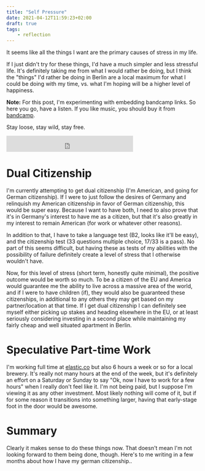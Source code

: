 ```yaml
---
title: "Self Pressure"
date: 2021-04-12T11:59:23+02:00
draft: true
tags:
    - reflection
---
```


It seems like all the things I want are the primary causes of stress in my
life.

If I just didn't try for these things, I'd have a much simpler and less
stressful life. It's definitely taking me from what I would rather be doing,
but I think the "things" I'd rather be doing in Berlin are a local maximum
for what I could be doing with my time, vs. what I'm hoping will be a higher
level of happiness.

**Note:**
For this post, I'm experimenting with embedding bandcamp links. So here
you go, have a listen. If you like music, you should buy it from [bandcamp](https://bandcamp.com/).

Stay loose, stay wild, stay free.
<iframe style="border: 0; width: 330px; height: 42px;" src="https://bandcamp.com/EmbeddedPlayer/album=154003675/size=small/bgcol=ffffff/linkcol=0687f5/track=1871608777/transparent=true/" seamless><a href="https://heavydeeds.bandcamp.com/album/light-lunch">Light Lunch by Heavy Deeds</a></iframe>


# Dual Citizenship

I'm currently attempting to get dual citizenship (I'm American, and going for
German citizenship). If I were to just follow the desires of Germany and
relinquish my American citizenship in favor of German citizenship, this would
be super easy. Because I want to have both, I need to also prove that it's in
Germany's interest to have me as a citizen, but that it's also greatly in my
interest to remain American (for work or whatever other reasons).

In addition to that, I have to take a language test (B2, looks like it'll be
easy), and the citizenship test (33 questions multiple choice, 17/33 is a
pass). No part of this seems difficult, but having these as tests of my
abilities with the possibility of failure definitely create a level of stress
that I otherwise wouldn't have.

Now, for this level of stress (short term, honestly quite minimal), the
positive outcome would be worth so much. To be a citizen of the EU and
America would guarantee me the ability to live across a massive area of the
world, and if I were to have children (if), they would also be guaranteed
these citizenships, in additional to any others they may get based on my
partner/location at that time. If I get dual citizenship I can definitely see
myself either picking up stakes and heading elsewhere in the EU, or at least
seriously considering investing in a second place while maintaining my fairly
cheap and well situated apartment in Berlin.

# Speculative Part-time Work

I'm working full time at [elastic.co](https://elastic.co) but also 6 hours a week or
so for a local brewery. It's really not many hours at the end of the week,
but it's definitely an effort on a Saturday or Sunday to say "Ok, now I have
to work for a few hours" when I really don't feel like it. I'm not being
paid, but I suppose I'm viewing it as any other investment. Most likely
nothing will come of it, but if for some reason it transitions into something
larger, having that early-stage foot in the door would be awesome.

# Summary

Clearly it makes sense to do these things now. That doesn't mean I'm not
looking forward to them being done, though. Here's to me writing in a few
months about how I have my german citizenship..
